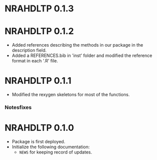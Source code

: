 # NRAHDLTP 0.1.3

# NRAHDLTP 0.1.2

-   Added references describing the methods in our package in the description field.
-   Added a REFERENCES.bib in 'inst' folder and modified the reference format in each '.R' file.

# NRAHDLTP 0.1.1

-   Modified the rexygen skeletons for most of the functions.

### Notesfixes

# NRAHDLTP 0.1.0

-   Package is first deployed.
-   Initialize the following documentation:
    -   `NEWS` for keeping record of updates.
